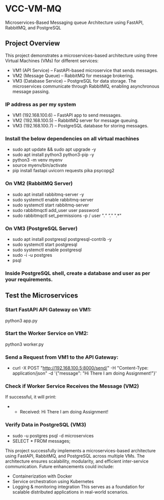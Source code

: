 # VCC-VM-MQ
Microservices-Based Messaging queue Architecture using FastAPI, RabbitMQ, and PostgreSQL

## Project Overview

This project demonstrates a microservices-based architecture using three Virtual Machines (VMs) for different services:
- VM1 (API Service) – FastAPI-based microservice that sends messages.
- VM2 (Message Queue) – RabbitMQ for message brokering.
- VM3 (Database Service) – PostgreSQL for data storage.
The microservices communicate through RabbitMQ, enabling asynchronous message passing.

### IP address as per my system
- VM1 (192.168.100.6) – FastAPI app to send messages.
- VM2 (192.168.100.5) – RabbitMQ server for message queuing.
- VM3 (192.168.100.7) – PostgreSQL database for storing messages.

### Install the below dependencies on all virtual machines
- sudo apt update && sudo apt upgrade -y
- sudo apt install python3 python3-pip -y
- python3 -m venv myenv
- source myenv/bin/activate
- pip install fastapi uvicorn requests pika psycopg2

### On VM2 (RabbitMQ Server)
- sudo apt install rabbitmq-server -y
- sudo systemctl enable rabbitmq-server
- sudo systemctl start rabbitmq-server
- sudo rabbitmqctl add_user user password
- sudo rabbitmqctl set_permissions -p / user ".*" ".*" ".*"

### On VM3 (PostgreSQL Server)
- sudo apt install postgresql postgresql-contrib -y
- sudo systemctl start postgresql
- sudo systemctl enable postgresql
- sudo -i -u postgres
- psql

### Inside PostgreSQL shell, create a database and user as per your requirements.

## Test the Microservices

### Start FastAPI API Gateway on VM1:
python3 app.py

### Start the Worker Service on VM2:
python3 worker.py

### Send a Request from VM1 to the API Gateway:
- curl -X POST "http://192.168.100.5:8000/send/" -H "Content-Type: application/json" -d '{"message": "Hi There I am doing Assignment!"}'

### Check if Worker Service Receives the Message (VM2)
If successful, it will print:
- - Received: Hi There I am doing Assignment!

### Verify Data in PostgreSQL (VM3)
- sudo -u postgres psql -d microservices
- SELECT * FROM messages;



This project successfully implements a microservices-based architecture using FastAPI, RabbitMQ, and PostgreSQL across multiple VMs. The architecture ensures scalability, modularity, and efficient inter-service communication.
Future enhancements could include:
- Containerization with Docker
- Service orchestration using Kubernetes
- Logging & monitoring integration
This serves as a foundation for scalable distributed applications in real-world scenarios.
